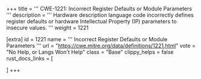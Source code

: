 +++
title = '''
CWE-1221: Incorrect Register Defaults or Module Parameters
'''
description	= '''
Hardware description language code incorrectly defines register defaults or hardware Intellectual Property (IP) parameters to insecure values.
'''
weight = 1221

[extra]
id = 1221
name = '''
Incorrect Register Defaults or Module Parameters
'''
url = "https://cwe.mitre.org/data/definitions/1221.html"
vote = "No Help, or Langs Won't Help"
class = "Base"
clippy_helps = false
rust_docs_links = [
	
]
+++
